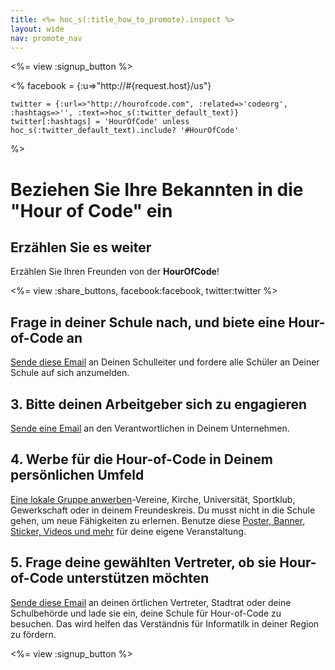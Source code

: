 ```yaml
---
title: <%= hoc_s(:title_how_to_promote).inspect %>
layout: wide
nav: promote_nav
---
```

<%= view :signup_button %>

<%
    facebook = {:u=>"http://#{request.host}/us"}

    twitter = {:url=>"http://hourofcode.com", :related=>'codeorg', :hashtags=>'', :text=>hoc_s(:twitter_default_text)}
    twitter[:hashtags] = 'HourOfCode' unless hoc_s(:twitter_default_text).include? '#HourOfCode'
%>

# Beziehen Sie Ihre Bekannten in die "Hour of Code" ein

## Erzählen Sie es weiter

Erzählen Sie Ihren Freunden von der **HourOfCode**!

<%= view :share_buttons, facebook:facebook, twitter:twitter %>

## Frage in deiner Schule nach, und biete eine Hour-of-Code an

[Sende diese Email](<%= resolve_url('/promote/resources#sample-emails') %>) an Deinen Schulleiter und fordere alle Schüler an Deiner Schule auf sich anzumelden.

## 3. Bitte deinen Arbeitgeber sich zu engagieren

[Sende eine Email](<%= resolve_url('/promote/resources#sample-emails') %>) an den Verantwortlichen in Deinem Unternehmen.

## 4. Werbe für die Hour-of-Code in Deinem persönlichen Umfeld

[Eine lokale Gruppe anwerben](<%= resolve_url('/promote/resources#sample-emails') %>)-Vereine, Kirche, Universität, Sportklub, Gewerkschaft oder in deinem Freundeskreis. Du musst nicht in die Schule gehen, um neue Fähigkeiten zu erlernen. Benutze diese [Poster, Banner, Sticker, Videos und mehr](<%= resolve_url('/promote/resources') %>) für deine eigene Veranstaltung.

## 5. Frage deine gewählten Vertreter, ob sie Hour-of-Code unterstützen möchten

[Sende diese Email](<%= resolve_url('/promote/resources#sample-emails') %>) an deinen örtlichen Vertreter, Stadtrat oder deine Schulbehörde und lade sie ein, deine Schule für Hour-of-Code zu besuchen. Das wird helfen das Verständnis für Informatilk in deiner Region zu fördern.

<%= view :signup_button %>